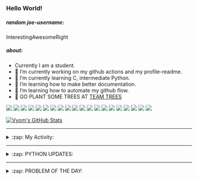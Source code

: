 ### Hello World!

##### random joe-username:
<!--DON'T REMOVE--->
<!--username:START-->
InterestingAwesomeRight
<!--username:END-->

##### about:
- Currently I am a student.
- 🔭 I’m currently working on my github actions and my profile-readme. 
- 🌱 I’m currently learning C, intermediate Python.
- 🌱 I’m learning how to make better documentation.
- 🌱 I’m learning how to automate my github flow.
- 🌱 GO PLANT SOME TREES AT [TEAM TREES](https://teamtrees.org/)

![](https://img.shields.io/badge/Editor-Vim-informational?style=flat&logo=Editor&logoColor=white&color=2bbc8a)
![](https://img.shields.io/badge/Editor-VScode-informational?style=flat&logo=<LOGO_NAME>&logoColor=white&color=2bbc8a)
![](https://img.shields.io/badge/OS-MacOS-informational?style=flat&logo=<LOGO_NAME>&logoColor=white&color=2bbc8a)
![](https://img.shields.io/badge/OS-Fedora-informational?style=flat&logo=<LOGO_NAME>&logoColor=white&color=2bbc8a)
![](https://img.shields.io/badge/OS-Ubuntu-informational?style=flat&logo=<LOGO_NAME>&logoColor=white&color=2bbc8a)
![](https://img.shields.io/badge/Tools-mysql-informational?style=flat&logo=<LOGO_NAME>&logoColor=white&color=2bbc8a)
![](https://img.shields.io/badge/Tools-MongoDB-informational?style=flat&logo=<LOGO_NAME>&logoColor=white&color=2bbc8a)
![](https://img.shields.io/badge/Tools-DiscordAPI-informational?style=flat&logo=<LOGO_NAME>&logoColor=white&color=2bbc8a)
![](https://img.shields.io/badge/Tools-GoogleAPIs-informational?style=flat&logo=<LOGO_NAME>&logoColor=white&color=2bbc8a)
![](https://img.shields.io/badge/Tools-html-informational?style=flat&logo=<LOGO_NAME>&logoColor=white&color=2bbc8a)
![](https://img.shields.io/badge/Tools-css-informational?style=flat&logo=<LOGO_NAME>&logoColor=white&color=2bbc8a)
![](https://img.shields.io/badge/Tools-ScikitLearn-informational?style=flat&logo=<LOGO_NAME>&logoColor=white&color=2bbc8a)
![](https://img.shields.io/badge/Tools-json-informational?style=flat&logo=<LOGO_NAME>&logoColor=white&color=2bbc8a)
![](https://img.shields.io/badge/Tools-Metasploit-informational?style=flat&logo=<LOGO_NAME>&logoColor=white&color=2bbc8a)
![](https://img.shields.io/badge/Shell-zsh-informational?style=flat&logo=<LOGO_NAME>&logoColor=white&color=2bbc8a)
![](https://img.shields.io/badge/Code-Python-informational?style=flat&logo=<LOGO_NAME>&logoColor=white&color=2bbc8a)
![](https://img.shields.io/badge/Code-Ruby-informational?style=flat&logo=<LOGO_NAME>&logoColor=white&color=2bbc8a)
![](https://img.shields.io/badge/Code-Processing-informational?style=flat&logo=<LOGO_NAME>&logoColor=white&color=2bbc8a)
![](https://img.shields.io/badge/Code-Arduino-informational?style=flat&logo=<LOGO_NAME>&logoColor=white&color=2bbc8a)
![](https://img.shields.io/badge/Graphics-Blender-informational?style=flat&logo=<LOGO_NAME>&logoColor=white&color=2bbc8a)

<a href="https://github.com/Vyvy-vi/Vyvy-vi">
  <img align="center" src="https://profile-readme-git-master.vyvy-vi.vercel.app/api?username=Vyvy-vi&show_icons=true&line_height=27&count_private=true&title_color=ffffff&text_color=c9cacc&icon_color=2bbc8a&bg_color=1d1f21" alt="Vyom's GitHub Stats" />
</a>

---
<details>
  <summary>:zap: My Activity:</summary>
  
<!--START_SECTION:waka-->
![Profile Views](http://img.shields.io/badge/Profile%20Views-597-blue)

**I'm a Night 🦉** 

```text
🌞 Morning    25 commits     ████░░░░░░░░░░░░░░░░░░░░░   18.25% 
🌆 Daytime    27 commits     █████░░░░░░░░░░░░░░░░░░░░   19.71% 
🌃 Evening    46 commits     ████████░░░░░░░░░░░░░░░░░   33.58% 
🌙 Night      39 commits     ███████░░░░░░░░░░░░░░░░░░   28.47%

```
📅 **I'm Most Productive on Sunday** 

```text
Monday       16 commits     ███░░░░░░░░░░░░░░░░░░░░░░   11.68% 
Tuesday      11 commits     ██░░░░░░░░░░░░░░░░░░░░░░░   8.03% 
Wednesday    11 commits     ██░░░░░░░░░░░░░░░░░░░░░░░   8.03% 
Thursday     23 commits     ████░░░░░░░░░░░░░░░░░░░░░   16.79% 
Friday       7 commits      █░░░░░░░░░░░░░░░░░░░░░░░░   5.11% 
Saturday     24 commits     ████░░░░░░░░░░░░░░░░░░░░░   17.52% 
Sunday       45 commits     ████████░░░░░░░░░░░░░░░░░   32.85%

```


📊 **This Week I Spent My Time On** 

```text
🔥 Editors: 
Vim                      4 hrs 32 mins       █████████████████████████   100.0%

🐱‍💻 Projects: 
TearDrops                3 hrs 8 mins        █████████████████░░░░░░░░   69.24% 
Unknown Project          24 mins             ██░░░░░░░░░░░░░░░░░░░░░░░   9.07% 
awesomeScripts           18 mins             █░░░░░░░░░░░░░░░░░░░░░░░░   6.64% 
do_username              17 mins             █░░░░░░░░░░░░░░░░░░░░░░░░   6.32% 
Dictu                    13 mins             █░░░░░░░░░░░░░░░░░░░░░░░░   4.81%

💻 Operating System: 
Mac                      4 hrs 32 mins       █████████████████████████   100.0%

```

**I Mostly Code in Python** 

```text
Python                   19 repos            ███████████████████░░░░░░   79.17% 
Processing               1 repo              █░░░░░░░░░░░░░░░░░░░░░░░░   4.17% 
Swift                    1 repo              █░░░░░░░░░░░░░░░░░░░░░░░░   4.17% 
JavaScript               1 repo              █░░░░░░░░░░░░░░░░░░░░░░░░   4.17% 
SCSS                     1 repo              █░░░░░░░░░░░░░░░░░░░░░░░░   4.17%

```



<!--END_SECTION:waka-->
</details>

---
<details>
  <summary>:zap: PYTHON UPDATES:</summary>
  
<!-- BLOG-POST-LIST:START -->
- [CSV - Copy Certain Columns From One CV to Another](https://www.reddit.com/r/Python/comments/jlo5hd/csv_copy_certain_columns_from_one_cv_to_another/)
- [Question on assignments in Python3: What is the value of b after changing the value of a ?](https://www.reddit.com/r/Python/comments/jlngf1/question_on_assignments_in_python3_what_is_the/)
- [Directory Fuzzing](https://www.reddit.com/r/Python/comments/jlmkt6/directory_fuzzing/)
- [SolarY - A Solar System / Space Science Python Library](https://www.reddit.com/r/Python/comments/jlmcqa/solary_a_solar_system_space_science_python_library/)
- [I made an image to ASCII converter using PIL!](https://www.reddit.com/r/Python/comments/jllt9f/i_made_an_image_to_ascii_converter_using_pil/)
<!-- BLOG-POST-LIST:END -->
</details>

---
<details>
  <summary>:zap: PROBLEM OF THE DAY:</summary>

<!--QOTD:START-->
<!--QOTD:END-->
</details>
